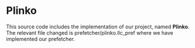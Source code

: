 # Plinko

This source code includes the implementation of our project, named **Plinko**. The relevant file changed is prefetcher/plinko.llc_pref where we have implemented our prefetcher.
<br/>